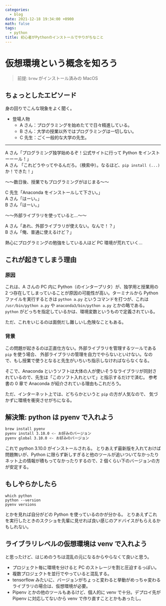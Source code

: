```yaml
---
categories:
  - blog
date: 2021-12-18 19:34:00 +0900
math: false
tags:
  - python
title: 初心者がPythonのインストールでやりがちなこと
---
```


# 仮想環境という概念を知ろう

> 前提: `brew` がインストール済みの MacOS

## ちょっとしたエピソード

身の回りでこんな現象をよく聞く。

- 登場人物
  - A さん：プログラミングを始めたてで日々精進している。
  - B さん：大学の授業以外ではプログラミングは一切しない。
  - C 先生：ごく一般的な大学の先生。

---

A さん「プログラミング独学始めるぞ！公式サイトに行って Python をインストーーール！」  
A さん 「これどうやってやるんだろ。（検索中）。なるほど、`pip install (...)` か！できた！」

〜〜数日後、授業でもプログラミングがはじまる〜〜

C 先生「Anaconda をインストールして下さい。」  
A さん「はーい。」  
B さん「はーい。」

〜〜外部ライブラリを使っていると…〜〜

A さん「あれ、外部ライブラリが使えない。なんで！？」  
B さん「俺、普通に使えるけど？」

熱心にプログラミングの勉強をしている人ほど PC 環境が荒れていく…

## これが起きてしまう理由

### 原因

これは、A さんの PC 内に Python（のインタープリタ）が、独学用と授業用の 2 つ存在してしまっていることが原因の可能性が高い。ターミナルから Python ファイルを実行するときは `python a.py` というコマンドを打つが、これは `/usr/bin/python a.py` や `anaconda3/bin/python a.py` とかの略である。
`python` がどっちを指定しているかは、環境変数というもので定義されている。

ただ、これをいじるのは面倒だし難しいし危険なこともある。

### 背景

この問題が起きるのは正直仕方ない。外部ライブラリを管理するツールである `pip` を使う場合、
外部ライブラリの管理を自力でやらないといけない。なので、もし授業で使うとなると先生がいちいち指示しなければならなくなる。

そこで、Anaconda というソフトは大体の人が使いそうなライブラリが同封されているので、先生は「このソフト入れといて」と指示するだけで済む。
参考書の 0 章で Anaconda が紹介されている理由もこれだろう。

ただ、インターネット上では、どちらかというと `pip` の方が人気なので、
気づかずに環境を衝突させがちになる。

## 解決策: python は pyenv で入れよう

```bash
brew install pyenv
pyenv install 3.10.0 <- お好みのバージョン
pyenv global 3.10.0 <- お好みのバージョン
```

これで python 3.10.0 がインストールされる。
とりあえず最新版を入れておけば問題無いが、Python に限らず新しすぎると他のツールが追いついてなかったりネット上の情報が積もってなかったりするので、2 個くらい下のバージョンの方が安定する。

## もしやらかしたら

```
which python
python --version
pyenv versions
```

とかを見れば自分がどの Python を使っているのかが分かる。
とりあえずこれを実行したときのスクショを先輩に見せれば良い感じのアドバイスがもらえるかもしれない。

## ライブラリレベルの仮想環境は venv で入れよう

と思ったけど、はじめのうちは混乱の元になるからやらなくて良いと思う。

- プロジェクト毎に環境を分けると PC のストレージを割と圧迫するっぽい。
- 複数プロジェクトを並行でやっていると混乱する。
- tensorflow みたいに、バージョンがちょっと変わると挙動がめっちゃ変わるライブラリの場合は、仮想環境が必要。
- Pipenv とかの他のツールもあるけど、個人的に venv で十分。デプロイ先が Pipenv に対応してないから venv で作り直すこととかもあったし。
